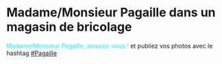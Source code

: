 # Madame/Monsieur Pagaille dans un magasin de bricolage







<span style="color:cyan">Madame/Monsieur Pagaille, amusez-vous !</span> et publiez vos photos avec le hashtag [#Pagaille](https://twitter.com/search?q=%23pagaille&src=typed_query)